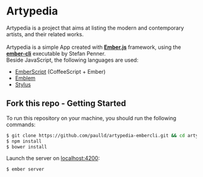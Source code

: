 Artypedia
=========

Artypedia is a project that aims at listing the modern and contemporary artists, and their related works.<br><br>
Artypedia is a simple App created with **[Ember.js](http://emberjs.com/)** framework,
using the **[ember-cli](https://github.com/stefanpenner/ember-cli)** executable by Stefan Penner.<br>
Beside JavaScript, the following languages are used: 
* [EmberScript](http://emberscript.com/) (CoffeeScript + Ember)
* [Emblem](http://emblemjs.com/)
* [Stylus](http://learnboost.github.io/stylus/)

Fork this repo - Getting Started
----------

To run this repository on your machine, you should run the following commands:
``` sh
$ git clone https://github.com/paulld/artypedia-embercli.git && cd artypedia-embercli
$ npm install
$ bower install
```
Launch the server on [localhost:4200](http://localhost:4200):
```
$ ember server
```
